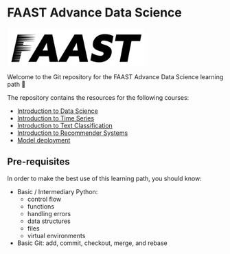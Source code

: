 # FAAST Advance Data Science

![FAAST logo](/images/FAAST_preto.png)

Welcome to the Git repository for the FAAST Advance Data Science learning path 🎉

The repository contains the resources for the following courses:

- [Introduction to Data Science](/courses/intro_to_data_science)
- [Introduction to Time Series](/courses/time_series/)
- [Introduction to Text Classification](/courses/text_classification/)
- [Introduction to Recommender Systems](/courses/recommender_systems/)
- [Model deployment](/courses/model_deployment/)

## Pre-requisites

In order to make the best use of this learning path, you should know:

- Basic / Intermediary Python:
  - control flow
  - functions
  - handling errors
  - data structures
  - files
  - virtual environments
- Basic Git: add, commit, checkout, merge, and rebase
